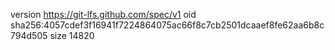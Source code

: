 version https://git-lfs.github.com/spec/v1
oid sha256:4057cdef3f16941f7224864075ac66f8c7cb2501dcaaef8fe62aa6b8c794d505
size 14820
